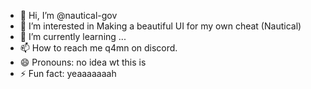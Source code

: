 - 👋 Hi, I’m @nautical-gov
- 👀 I’m interested in Making a beautiful UI for my own cheat (Nautical)
- 🌱 I’m currently learning ...
- 📫 How to reach me q4mn on discord.
- 😄 Pronouns: no idea wt this is
- ⚡ Fun fact: yeaaaaaaah

<!---
Discord server : https://discord.gg/VkP8JTsGEU
